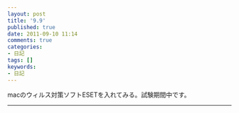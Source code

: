 ```yaml
---
layout: post
title: '9.9'
published: true
date: 2011-09-10 11:14
comments: true
categories:
- 日記
tags: []
keywords:
- 日記
---
```

macのウィルス対策ソフトESETを入れてみる。試験期間中です。

---

